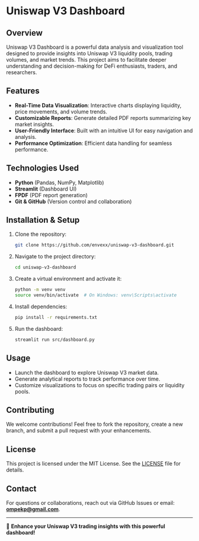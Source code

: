 # Uniswap V3 Dashboard

## Overview
Uniswap V3 Dashboard is a powerful data analysis and visualization tool designed to provide insights into Uniswap V3 liquidity pools, trading volumes, and market trends. This project aims to facilitate deeper understanding and decision-making for DeFi enthusiasts, traders, and researchers.

## Features
- **Real-Time Data Visualization**: Interactive charts displaying liquidity, price movements, and volume trends.
- **Customizable Reports**: Generate detailed PDF reports summarizing key market insights.
- **User-Friendly Interface**: Built with an intuitive UI for easy navigation and analysis.
- **Performance Optimization**: Efficient data handling for seamless performance.

## Technologies Used
- **Python** (Pandas, NumPy, Matplotlib)
- **Streamlit** (Dashboard UI)
- **FPDF** (PDF report generation)
- **Git & GitHub** (Version control and collaboration)

## Installation & Setup
1. Clone the repository:
   ```sh
   git clone https://github.com/envexx/uniswap-v3-dashboard.git
   ```
2. Navigate to the project directory:
   ```sh
   cd uniswap-v3-dashboard
   ```
3. Create a virtual environment and activate it:
   ```sh
   python -m venv venv
   source venv/bin/activate  # On Windows: venv\Scripts\activate
   ```
4. Install dependencies:
   ```sh
   pip install -r requirements.txt
   ```
5. Run the dashboard:
   ```sh
   streamlit run src/dashboard.py
   ```

## Usage
- Launch the dashboard to explore Uniswap V3 market data.
- Generate analytical reports to track performance over time.
- Customize visualizations to focus on specific trading pairs or liquidity pools.

## Contributing
We welcome contributions! Feel free to fork the repository, create a new branch, and submit a pull request with your enhancements.

## License
This project is licensed under the MIT License. See the [LICENSE](LICENSE) file for details.

## Contact
For questions or collaborations, reach out via GitHub Issues or email: **ompekp@gmail.com**.

---
🚀 **Enhance your Uniswap V3 trading insights with this powerful dashboard!**

